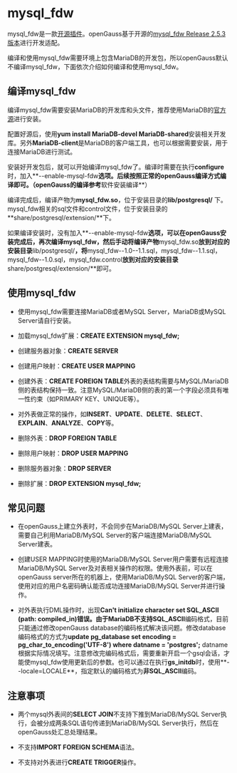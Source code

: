 # mysql\_fdw<a name="ZH-CN_TOPIC_0272283427"></a>

mysql\_fdw是一款[开源插件](https://github.com/EnterpriseDB/mysql_fdw)。openGauss基于开源的[mysql\_fdw Release 2.5.3 版本](https://github.com/EnterpriseDB/mysql_fdw/archive/REL-2_5_3.tar.gz)进行开发适配。

编译和使用mysql\_fdw需要环境上包含MariaDB的开发包，所以openGauss默认不编译mysql\_fdw，下面依次介绍如何编译和使用mysql\_fdw。

## 编译mysql\_fdw<a name="section206261540193912"></a>

编译mysql\_fdw需要安装MariaDB的开发库和头文件，推荐使用MariaDB的[官方源](http://downloads.mariadb.org/mariadb/repositories)进行安装。

配置好源后，使用**yum install MariaDB-devel MariaDB-shared**安装相关开发库。另外**MariaDB-client**是MariaDB的客户端工具，也可以根据需要安装，用于连接MariaDB进行测试。

安装好开发包后，就可以开始编译mysql\_fdw了。编译时需要在执行**configure**时，加入**--enable-mysql-fdw**选项。后续按照正常的openGauss编译方式编译即可。（openGauss的编译参考**软件安装编译**）

编译完成后，编译产物为**mysql\_fdw.so**，位于安装目录的**lib/postgresql/** 下。mysql\_fdw相关的sql文件和control文件，位于安装目录的**share/postgresql/extension/**下。

如果编译安装时，没有加入**--enable-mysql-fdw**选项，可以在openGauss安装完成后，再次编译mysql\_fdw，然后手动将编译产物**mysql\_fdw.so**放到对应的安装目录**lib/postgresql/**，将**mysql\_fdw--1.0--1.1.sql，mysql\_fdw--1.1.sql，mysql\_fdw--1.0.sql，mysql\_fdw.control**放到对应的安装目录**share/postgresql/extension/**即可。

## 使用mysql\_fdw<a name="section1776874817393"></a>

-   使用mysql\_fdw需要连接MariaDB或者MySQL Server，MariaDB或MySQL Server请自行安装。

-   加载mysql\_fdw扩展：**CREATE EXTENSION mysql\_fdw;**

-   创建服务器对象：**CREATE SERVER**

-   创建用户映射：**CREATE USER MAPPING**

-   创建外表：**CREATE FOREIGN TABLE**外表的表结构需要与MySQL/MariaDB侧的表结构保持一致。注意MySQL/MariaDB侧的表的第一个字段必须具有唯一性约束（如PRIMARY KEY、UNIQUE等）。

-   对外表做正常的操作，如**INSERT**、**UPDATE**、**DELETE**、**SELECT**、**EXPLAIN**、**ANALYZE**、**COPY**等。

-   删除外表：**DROP FOREIGN TABLE**

-   删除用户映射：**DROP USER MAPPING**

-   删除服务器对象：**DROP SERVER**

-   删除扩展：**DROP EXTENSION mysql\_fdw;**


## 常见问题<a name="section7506175533915"></a>

-   在openGauss上建立外表时，不会同步在MariaDB/MySQL Server上建表，需要自己利用MariaDB/MySQL Server的客户端连接MariaDB/MySQL Server建表。

-   创建USER MAPPING时使用的MariaDB/MySQL Server用户需要有远程连接MariaDB/MySQL Server及对表相关操作的权限。使用外表前，可以在openGauss server所在的机器上，使用MariaDB/MySQL Server的客户端，使用对应的用户名密码确认能否成功连接MariaDB/MySQL Server并进行操作。

-   对外表执行DML操作时，出现**Can't initialize character set SQL\_ASCII \(path: compiled\_in\)**错误。由于MariaDB不支持**SQL\_ASCII**编码格式，目前只能通过修改openGauss database的编码格式解决该问题。修改database编码格式的方式为**update pg\_database set encoding = pg\_char\_to\_encoding\('UTF-8'\) where datname = 'postgres';**  datname根据实际情况填写。注意修改完编码格式后，需要重新开启一个gsql会话，才能使mysql\_fdw使用更新后的参数。也可以通过在执行**gs\_initdb**时，使用**--locale=LOCALE**，指定默认的编码格式为**非SQL\_ASCII**编码。


## 注意事项<a name="section17197204403"></a>

-   两个mysql外表间的**SELECT JOIN**不支持下推到MariaDB/MySQL Server执行，会被分成两条SQL语句传递到MariaDB/MySQL Server执行，然后在openGauss处汇总处理结果。

-   不支持**IMPORT FOREIGN SCHEMA**语法。

-   不支持对外表进行**CREATE TRIGGER**操作。

